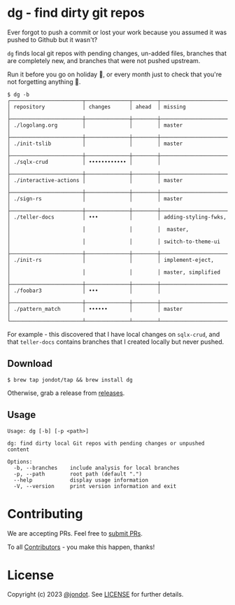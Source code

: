 # dg - find dirty git repos 

Ever forgot to push a commit or lost your work because you assumed it was pushed to Github but it wasn't?

`dg` finds local git repos with pending changes, un-added files, branches that are completely new, and branches that were not pushed upstream.

Run it before you go on holiday 🎃, or every month just to check that you're not forgetting anything 📅.

```
$ dg -b
┌───────────────────────┬──────────────┬────────┬──────────────────────┐
│ repository            │ changes      │ ahead  │ missing              │
├───────────────────────┼──────────────┼────────┼──────────────────────┤
│ ./logolang.org        │              │        │ master               │
├───────────────────────┼──────────────┼────────┼──────────────────────┤
│ ./init-tslib          │              │        │ master               │
├───────────────────────┼──────────────┼────────┼──────────────────────┤
│ ./sqlx-crud           │ •••••••••••• │        │                      │
├───────────────────────┼──────────────┼────────┼──────────────────────┤
│ ./interactive-actions │              │        │ master               │
├───────────────────────┼──────────────┼────────┼──────────────────────┤
│ ./sign-rs             │              │        │ master               │
├───────────────────────┼──────────────┼────────┼──────────────────────┤
│ ./teller-docs         │ •••          │        │ adding-styling-fwks, │
│                       │              │        │  master,             │
│                       │              │        │ switch-to-theme-ui   │
├───────────────────────┼──────────────┼────────┼──────────────────────┤
│ ./init-rs             │              │        │ implement-eject,     │
│                       │              │        │ master, simplified   │
├───────────────────────┼──────────────┼────────┼──────────────────────┤
│ ./foobar3             │ •••          │        │                      │
├───────────────────────┼──────────────┼────────┼──────────────────────┤
│ ./pattern_match       │ ••••••       │        │ master               │
└───────────────────────┴──────────────┴────────┴──────────────────────┘
```

For example - this discovered that I have local changes on `sqlx-crud`, and that `teller-docs` contains branches that I created locally but never pushed.

## Download

```
$ brew tap jondot/tap && brew install dg
```
Otherwise, grab a release from [releases](https://github.com/jondot/dg/releases).

## Usage

```
Usage: dg [-b] [-p <path>]

dg: find dirty local Git repos with pending changes or unpushed content

Options:
  -b, --branches    include analysis for local branches
  -p, --path        root path (default ".")
  --help            display usage information
  -V, --version     print version information and exit
```

# Contributing

We are accepting PRs. Feel free to [submit PRs](https://github.com/jondot/dg/pulls).

To all [Contributors](https://github.com/jondot/dg/graphs/contributors) - you make this happen, thanks!

# License

Copyright (c) 2023 [@jondot](http://twitter.com/jondot). See [LICENSE](LICENSE.txt) for further details.
